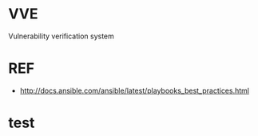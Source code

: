 # VVE

Vulnerability verification system

# REF

 * http://docs.ansible.com/ansible/latest/playbooks_best_practices.html


# test
